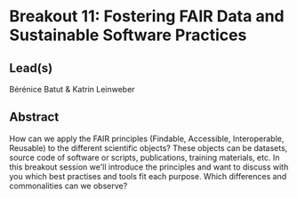 # Breakout 11: **Fostering FAIR Data and Sustainable Software Practices**

## Lead(s)

Bérénice Batut & Katrin Leinweber

## Abstract

How can we apply the FAIR principles (Findable, Accessible, Interoperable, Reusable) to the different scientific objects? These objects can be datasets, source code of software or scripts, publications, training materials, etc. In this breakout session we'll introduce the principles and want to discuss with you which best practises and tools fit each purpose. Which differences and commonalities can we observe?

